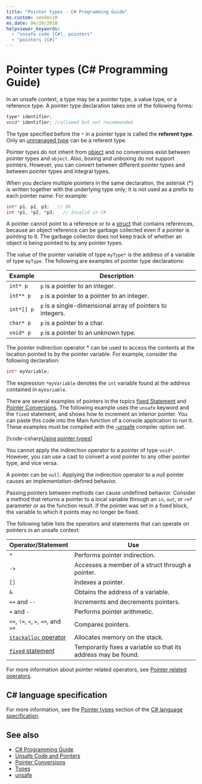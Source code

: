 ```yaml
---
title: "Pointer types - C# Programming Guide"
ms.custom: seodec18
ms.date: 04/20/2018
helpviewer_keywords: 
  - "unsafe code [C#], pointers"
  - "pointers [C#]"
---
```

# Pointer types (C# Programming Guide)

In an unsafe context, a type may be a pointer type, a value type, or a reference type. A pointer type declaration takes one of the following forms:

``` csharp
type* identifier;
void* identifier; //allowed but not recommended
```

The type specified before the `*` in a pointer type is called the **referent type**. Only an [unmanaged type](../../language-reference/builtin-types/unmanaged-types.md) can be a referent type.

Pointer types do not inherit from [object](../../language-reference/builtin-types/reference-types.md) and no conversions exist between pointer types and `object`. Also, boxing and unboxing do not support pointers. However, you can convert between different pointer types and between pointer types and integral types.

When you declare multiple pointers in the same declaration, the asterisk (*) is written together with the underlying type only; it is not used as a prefix to each pointer name. For example:

```csharp
int* p1, p2, p3;   // Ok
int *p1, *p2, *p3;   // Invalid in C#
```

A pointer cannot point to a reference or to a [struct](../../language-reference/keywords/struct.md) that contains references, because an object reference can be garbage collected even if a pointer is pointing to it. The garbage collector does not keep track of whether an object is being pointed to by any pointer types.

The value of the pointer variable of type `myType*` is the address of a variable of type `myType`. The following are examples of pointer type declarations:

|Example|Description|
|-------------|-----------------|
|`int* p`|`p` is a pointer to an integer.|
|`int** p`|`p` is a pointer to a pointer to an integer.|
|`int*[] p`|`p` is a single-dimensional array of pointers to integers.|
|`char* p`|`p` is a pointer to a char.|
|`void* p`|`p` is a pointer to an unknown type.|

The pointer indirection operator * can be used to access the contents at the location pointed to by the pointer variable. For example, consider the following declaration:

```csharp
int* myVariable;
```

The expression `*myVariable` denotes the `int` variable found at the address contained in `myVariable`.

There are several examples of pointers in the topics [fixed Statement](../../language-reference/keywords/fixed-statement.md) and [Pointer Conversions](./pointer-conversions.md). The following example uses the `unsafe` keyword and the `fixed` statement, and shows how to increment an interior pointer.  You can paste this code into the Main function of a console application to run it. These examples must be compiled with the [-unsafe](../../language-reference/compiler-options/unsafe-compiler-option.md) compiler option set.

[!code-csharp[Using pointer types](../../../../samples/snippets/csharp/keywords/FixedKeywordExamples.cs#5)]

You cannot apply the indirection operator to a pointer of type `void*`. However, you can use a cast to convert a void pointer to any other pointer type, and vice versa.

A pointer can be `null`. Applying the indirection operator to a null pointer causes an implementation-defined behavior.

Passing pointers between methods can cause undefined behavior. Consider a method that returns a pointer to a local variable through an `in`, `out`, or `ref` parameter or as the function result. If the pointer was set in a fixed block, the variable to which it points may no longer be fixed.

The following table lists the operators and statements that can operate on pointers in an unsafe context:

|Operator/Statement|Use|
|-------------------------|---------|
|`*`|Performs pointer indirection.|
|`->`|Accesses a member of a struct through a pointer.|
|`[]`|Indexes a pointer.|
|`&`|Obtains the address of a variable.|
|`++` and `--`|Increments and decrements pointers.|
|`+` and `-`|Performs pointer arithmetic.|
|`==`, `!=`, `<`, `>`, `<=`, and `>=`|Compares pointers.|
|[`stackalloc` operator](../../language-reference/operators/stackalloc.md)|Allocates memory on the stack.|
|[`fixed` statement](../../language-reference/keywords/fixed-statement.md)|Temporarily fixes a variable so that its address may be found.|

For more information about pointer related operators, see [Pointer related operators](../../language-reference/operators/pointer-related-operators.md).

## C# language specification

For more information, see the [Pointer types](~/_csharplang/spec/unsafe-code.md#pointer-types) section of the [C# language specification](~/_csharplang/spec/introduction.md).

## See also

- [C# Programming Guide](../index.md)
- [Unsafe Code and Pointers](index.md)
- [Pointer Conversions](pointer-conversions.md)
- [Types](/dotnet/csharp/language-reference/keywords)
- [unsafe](../../language-reference/keywords/unsafe.md)
